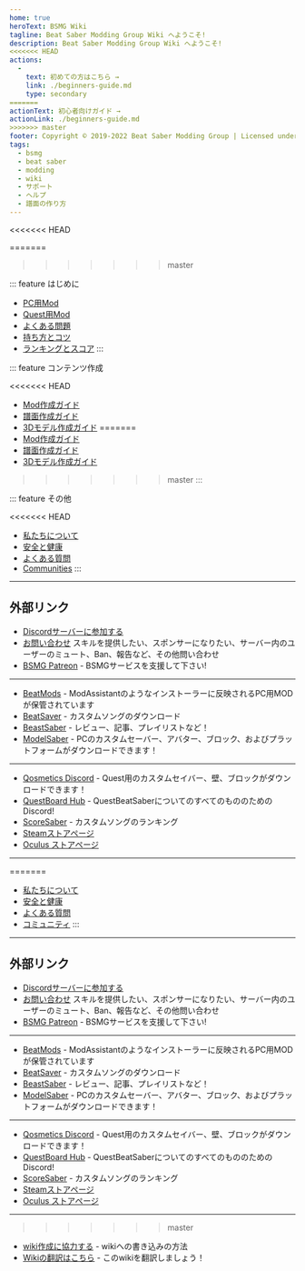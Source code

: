 ```yaml
---
home: true
heroText: BSMG Wiki
tagline: Beat Saber Modding Group Wiki へようこそ!
description: Beat Saber Modding Group Wiki へようこそ!
<<<<<<< HEAD
actions:
  - 
    text: 初めての方はこちら →
    link: ./beginners-guide.md
    type: secondary
=======
actionText: 初心者向けガイド →
actionLink: ./beginners-guide.md
>>>>>>> master
footer: Copyright © 2019-2022 Beat Saber Modding Group | Licensed under CC BY-NC-SA 4.0
tags:
  - bsmg
  - beat saber
  - modding
  - wiki
  - サポート
  - ヘルプ
  - 譜面の作り方
---
```


<<<<<<< HEAD
<!-- markdownlint-disable MD041 -->
=======
>>>>>>> master
<!-- markdownlint-disable MD033 -->
<div class='features'>

::: feature はじめに

* [PC用Mod](./pc-modding.md)
* [Quest用Mod](./quest-modding.md)
* [よくある問題](./support/)
* [持ち方とコツ](./grips-and-tricks.md)
* [ランキングとスコア](./ranking-guide.md)
:::

::: feature コンテンツ作成

<<<<<<< HEAD
* [Mod作成ガイド](/modding/)
* [譜面作成ガイド](/mapping/)
* [3Dモデル作成ガイド](/models/)
=======
* [Mod作成ガイド](./modding/)
* [譜面作成ガイド](./mapping/)
* [3Dモデル作成ガイド](./models/)
>>>>>>> master
:::

::: feature その他

<<<<<<< HEAD
* [私たちについて](/about/)
* [安全と健康](./health-and-safety.md)
* [よくある質問](/faq/)
* [Communities](/communities/)
:::

</div>

---

<h2 class='noborder'>外部リンク</h2>
<!-- markdownlint-enable MD033 -->

* [Discordサーバーに参加する](https://discord.gg/beatsabermods)
* [お問い合わせ](https://bsmg.dev/contact) スキルを提供したい、スポンサーになりたい、サーバー内のユーザーのミュート、Ban、報告など、その他問い合わせ
* [BSMG Patreon](https://www.patreon.com/beatsabermods) - BSMGサービスを支援して下さい!

---

* [BeatMods](https://beatmods.com) - ModAssistantのようなインストーラーに反映されるPC用MODが保管されています
* [BeatSaver](https://beatsaver.com/) - カスタムソングのダウンロード
* [BeastSaber](https://bsaber.com/) - レビュー、記事、プレイリストなど！
* [ModelSaber](https://modelsaber.com/) - PCのカスタムセーバー、アバター、ブロック、およびプラットフォームがダウンロードできます！

---

* [Qosmetics Discord](https://discord.gg/qosmetics) - Quest用のカスタムセイバー、壁、ブロックがダウンロードできます！
* [QuestBoard Hub](https://discord.gg/d6DyW9v) - QuestBeatSaberについてのすべてのもののためのDiscord!
* [ScoreSaber](https://scoresaber.com/) - カスタムソングのランキング
* [Steamストアページ](https://store.steampowered.com/app/620980/Beat_Saber/)
* [Oculus ストアページ](https://www.oculus.com/experiences/rift/1304877726278670/)

---

=======
* [私たちについて](./about/)
* [安全と健康](./health-and-safety.md)
* [よくある質問](./faq/)
* [コミュニティ](./communities/)
:::

</div>
<!-- markdownlint-enable MD033 -->

---

## 外部リンク

* [Discordサーバーに参加する](https://discord.gg/beatsabermods)
* [お問い合わせ](https://bsmg.dev/contact) スキルを提供したい、スポンサーになりたい、サーバー内のユーザーのミュート、Ban、報告など、その他問い合わせ
* [BSMG Patreon](https://www.patreon.com/beatsabermods) - BSMGサービスを支援して下さい!

---

* [BeatMods](https://beatmods.com) - ModAssistantのようなインストーラーに反映されるPC用MODが保管されています
* [BeatSaver](https://beatsaver.com/) - カスタムソングのダウンロード
* [BeastSaber](https://bsaber.com/) - レビュー、記事、プレイリストなど！
* [ModelSaber](https://modelsaber.com/) - PCのカスタムセーバー、アバター、ブロック、およびプラットフォームがダウンロードできます！

---

* [Qosmetics Discord](https://discord.gg/qosmetics) - Quest用のカスタムセイバー、壁、ブロックがダウンロードできます！
* [QuestBoard Hub](https://discord.gg/d6DyW9v) - QuestBeatSaberについてのすべてのもののためのDiscord!
* [ScoreSaber](https://scoresaber.com/) - カスタムソングのランキング
* [Steamストアページ](https://store.steampowered.com/app/620980/Beat_Saber/)
* [Oculus ストアページ](https://www.oculus.com/experiences/rift/1304877726278670/)

---

>>>>>>> master
* [wiki作成に協力する](https://docs.google.com/document/d/1r6IP6l3uo8rc__GxfLkpaToxheeXotdYaKEj3oWB2js/edit?usp=sharing) - wikiへの書き込みの方法
* [Wikiの翻訳はこちら](https://forms.gle/e3BqA3poMjESARe76) - このwikiを翻訳しましょう！
